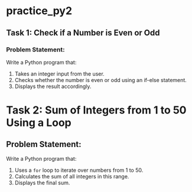 # practice_py2
## Task 1: Check if a Number is Even or Odd

### Problem Statement:
Write a Python program that:
1. Takes an integer input from the user.  
2. Checks whether the number is even or odd using an if-else statement.  
3. Displays the result accordingly.


# Task 2: Sum of Integers from 1 to 50 Using a Loop

## Problem Statement:
Write a Python program that:
1. Uses a `for` loop to iterate over numbers from 1 to 50.  
2. Calculates the sum of all integers in this range.  
3. Displays the final sum.

